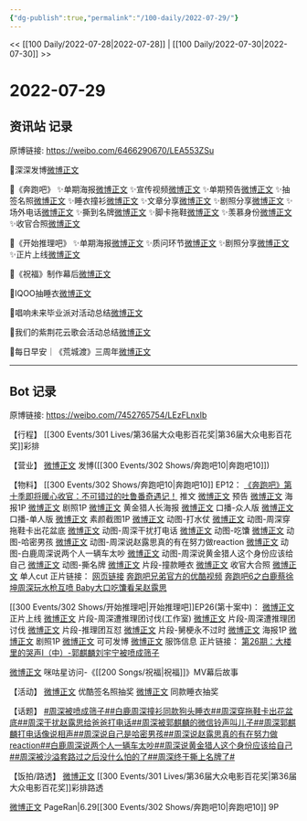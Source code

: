 ```yaml
---
{"dg-publish":true,"permalink":"/100-daily/2022-07-29/"}
---
```



<< [[100 Daily/2022-07-28\|2022-07-28]] | [[100 Daily/2022-07-30\|2022-07-30]] >>

# 2022-07-29

## 资讯站 记录

原博链接: https://weibo.com/6466290670/LEA553ZSu

🌟深深发博[微博正文](https://m.weibo.cn/6466290670/4796669364802555)

🌟《奔跑吧》
✨单期海报[微博正文](https://m.weibo.cn/6466290670/4796508858486510)
✨宣传视频[微博正文](https://m.weibo.cn/6466290670/4796517921589158)
✨单期预告[微博正文](https://m.weibo.cn/6466290670/4796522329801782)
✨抽签名照[微博正文](https://m.weibo.cn/6466290670/4796580659989392)
✨睡衣撞衫[微博正文](https://m.weibo.cn/6466290670/4796608783324481)
✨文章分享[微博正文](https://m.weibo.cn/6466290670/4796615704187554)
✨剧照分享[微博正文](https://m.weibo.cn/6466290670/4796622335380200)
✨场外电话[微博正文](https://m.weibo.cn/6466290670/4796683991126847)
✨撕到名牌[微博正文](https://m.weibo.cn/6466290670/4796699006733649)
✨脚卡拖鞋[微博正文](https://m.weibo.cn/6466290670/4796699413059685)
✨羡慕身份[微博正文](https://m.weibo.cn/6466290670/4796699849787690)
✨收官合照[微博正文](https://m.weibo.cn/6466290670/4796702517366527)

🌟《开始推理吧》
✨单期海报[微博正文](https://m.weibo.cn/6466290670/4796509458268962)
✨质问环节[微博正文](https://m.weibo.cn/6466290670/4796510674622837)
✨剧照分享[微博正文](https://m.weibo.cn/6466290670/4796557683854578)
✨正片上线[微博正文](https://m.weibo.cn/6466290670/4796668023931905)

🌟《祝福》制作幕后[微博正文](https://m.weibo.cn/6466290670/4796606748037973)

🌟IQOO抽睡衣[微博正文](https://m.weibo.cn/6466290670/4796622824804263)

🌟唱响未来毕业派对活动总结[微博正文](https://m.weibo.cn/6466290670/4796707307000715)

🌟我们的紫荆花云歌会活动总结[微博正文](https://m.weibo.cn/6466290670/4796709597614467)

🌟每日早安｜《荒城渡》三周年[微博正文](https://m.weibo.cn/6466290670/4796490939895358)

---
## Bot 记录

原博链接: https://weibo.com/7452765754/LEzFLnxIb

【行程】
[[300 Events/301 Lives/第36届大众电影百花奖\|第36届大众电影百花奖]]彩排

【营业】
[微博正文](https://m.weibo.cn/1736988591/4796666467847561) 发博([[300 Events/302 Shows/奔跑吧10\|奔跑吧10]])

【物料】
[[300 Events/302 Shows/奔跑吧10\|奔跑吧10]] EP12：
[《奔跑吧》第十季即将暖心收官：不可错过的吐鲁番奇遇记！](https://weibo.cn/sinaurl?u=https%3A%2F%2Fmp.weixin.qq.com%2Fs%2F0hyyiKndPJAtLuhaDPdqLw) 推文
[微博正文](https://m.weibo.cn/5242381821/4796510174183492) 预告
[微博正文](https://m.weibo.cn/5242381821/4796507662059929) 海报1P
[微博正文](https://m.weibo.cn/5242381821/4796613354330049) 剧照1P
[微博正文](https://m.weibo.cn/5242381821/4796537856858886) 黄金猎人长海报
[微博正文](https://m.weibo.cn/5242381821/4796511428280412) 口播-众人版
[微博正文](https://m.weibo.cn/5242381821/4796515204203951) 口播-单人版
[微博正文](https://m.weibo.cn/5242381821/4796671088662074) 素颜截图1P
[微博正文](https://m.weibo.cn/5242381821/4796674393770017) 动图-打水仗
[微博正文](https://m.weibo.cn/5242381821/4796674499416770) 动图-周深穿拖鞋卡出花盆底
[微博正文](https://m.weibo.cn/5242381821/4796678168647540) 动图-周深干扰打电话
[微博正文](https://m.weibo.cn/5242381821/4796680975155684) 动图-吃馕
[微博正文](https://m.weibo.cn/5242381821/4796685345620727) 动图-哈密男孩
[微博正文](https://m.weibo.cn/5242381821/4796686583732296) 动图-周深说赵露思真的有在努力做reaction
[微博正文](https://m.weibo.cn/5242381821/4796686956760222) 动图-白鹿周深说两个人一辆车太吵
[微博正文](https://m.weibo.cn/5242381821/4796688469854094) 动图-周深说黄金猎人这个身份应该给自己
[微博正文](https://m.weibo.cn/5242381821/4796693738165263) 动图-撕名牌
[微博正文](https://m.weibo.cn/5242381821/4796568059777849) 片段-撞款睡衣
[微博正文](https://m.weibo.cn/5242381821/4796699328906693) 收官大合照
[微博正文](https://m.weibo.cn/1591169702/4796702361913093) 单人cut
正片链接：
[网页链接](https://weibo.cn/sinaurl?u=http%3A%2F%2Fm.v.qq.com%2Fx%2Fcover%2Fx%2Fmzc00200zb1b9uj%2Fe0043ys2xnj.html%3F%26url_from%3Dshare%26second_share%3D0%26share_from%3Dcopy%26pgid%3Dpage_detail%26mod_id%3Dmod_toolbar_new)
[奔跑吧兄弟官方的优酷视频](https://weibo.cn/sinaurl?u=https%3A%2F%2Fv.youku.com%2Fv_show%2Fid_XNTg2OTY0NTYxNg%3D%3D.html%3Fsharefrom%3Diphone%26scene%3Dlong%26playMode%3Dnormal%26sharekey%3D77ddb0daee832b0b7d09122ed500771e5)
[奔跑吧6之白鹿蔡徐坤周深玩水枪互喷 Baby大口吃馕看呆赵露思](https://weibo.cn/sinaurl?u=http%3A%2F%2Fm.iqiyi.com%2Fv_z6ieyqwsqs.html%3Fsocial_platform%3Dlink%26p1%3D2_21_211)

[[300 Events/302 Shows/开始推理吧\|开始推理吧]]EP26(第十案中)：
[微博正文](https://m.weibo.cn/2162247381/4796621944522690) 正片上线
[微博正文](https://m.weibo.cn/7478855230/4796508074152235) 片段-周深遭推理团讨伐(工作室)
[微博正文](https://m.weibo.cn/2162247381/4796507657606903) 片段-周深遭推理团讨伐
[微博正文](https://m.weibo.cn/2162247381/4796623019053612) 片段-推理团互怼
[微博正文](https://m.weibo.cn/2162247381/4796522761290289) 片段-舅梗永不过时
[微博正文](https://m.weibo.cn/2162247381/4796507674382259) 海报1P
[微博正文](https://m.weibo.cn/2162247381/4796552982038691) 剧照1P
[微博正文](https://m.weibo.cn/7736960489/4796513076647499) 可可发博
[微博正文](https://m.weibo.cn/7710473200/4796686612567759) 服饰信息
正片链接：
[第26期：大楼里的哭声Ⅰ（中）-郭麒麟刘宇宁被喷成筛子](https://weibo.cn/sinaurl?u=http%3A%2F%2Fm.v.qq.com%2Fplay.html%3Fvid%3Df0043hzze7d%26ptag%3D887)

[微博正文](https://m.weibo.cn/5428441557/4796532538737001) 咪咕星访问-《[[200 Songs/祝福\|祝福]]》MV幕后故事

【活动】
[微博正文](https://m.weibo.cn/1642904381/4796574825448052) 优酷签名照抽奖
[微博正文](https://m.weibo.cn/6378846558/4796616034486080) 同款睡衣抽奖

【话题】
[#周深被喷成筛子#](https://s.weibo.com/weibo?q=%23%E5%91%A8%E6%B7%B1%E8%A2%AB%E5%96%B7%E6%88%90%E7%AD%9B%E5%AD%90%23)[#白鹿周深撞衫同款狗头睡衣#](https://s.weibo.com/weibo?q=%23%E7%99%BD%E9%B9%BF%E5%91%A8%E6%B7%B1%E6%92%9E%E8%A1%AB%E5%90%8C%E6%AC%BE%E7%8B%97%E5%A4%B4%E7%9D%A1%E8%A1%A3%23)[#周深穿拖鞋卡出花盆底#](https://s.weibo.com/weibo?q=%23%E5%91%A8%E6%B7%B1%E7%A9%BF%E6%8B%96%E9%9E%8B%E5%8D%A1%E5%87%BA%E8%8A%B1%E7%9B%86%E5%BA%95%23)[#周深干扰赵露思给爸爸打电话#](https://s.weibo.com/weibo?q=%23%E5%91%A8%E6%B7%B1%E5%B9%B2%E6%89%B0%E8%B5%B5%E9%9C%B2%E6%80%9D%E7%BB%99%E7%88%B8%E7%88%B8%E6%89%93%E7%94%B5%E8%AF%9D%23)[#周深被郭麒麟的微信铃声叫儿子#](https://s.weibo.com/weibo?q=%23%E5%91%A8%E6%B7%B1%E8%A2%AB%E9%83%AD%E9%BA%92%E9%BA%9F%E7%9A%84%E5%BE%AE%E4%BF%A1%E9%93%83%E5%A3%B0%E5%8F%AB%E5%84%BF%E5%AD%90%23)[#周深郭麒麟打电话像说相声#](https://s.weibo.com/weibo?q=%23%E5%91%A8%E6%B7%B1%E9%83%AD%E9%BA%92%E9%BA%9F%E6%89%93%E7%94%B5%E8%AF%9D%E5%83%8F%E8%AF%B4%E7%9B%B8%E5%A3%B0%23)[#周深说自己是哈密男孩#](https://s.weibo.com/weibo?q=%23%E5%91%A8%E6%B7%B1%E8%AF%B4%E8%87%AA%E5%B7%B1%E6%98%AF%E5%93%88%E5%AF%86%E7%94%B7%E5%AD%A9%23)[#周深说赵露思真的有在努力做reaction#](https://s.weibo.com/weibo?q=%23%E5%91%A8%E6%B7%B1%E8%AF%B4%E8%B5%B5%E9%9C%B2%E6%80%9D%E7%9C%9F%E7%9A%84%E6%9C%89%E5%9C%A8%E5%8A%AA%E5%8A%9B%E5%81%9Areaction%23)[#白鹿周深说两个人一辆车太吵#](https://s.weibo.com/weibo?q=%23%E7%99%BD%E9%B9%BF%E5%91%A8%E6%B7%B1%E8%AF%B4%E4%B8%A4%E4%B8%AA%E4%BA%BA%E4%B8%80%E8%BE%86%E8%BD%A6%E5%A4%AA%E5%90%B5%23)[#周深说黄金猎人这个身份应该给自己#](https://s.weibo.com/weibo?q=%23%E5%91%A8%E6%B7%B1%E8%AF%B4%E9%BB%84%E9%87%91%E7%8C%8E%E4%BA%BA%E8%BF%99%E4%B8%AA%E8%BA%AB%E4%BB%BD%E5%BA%94%E8%AF%A5%E7%BB%99%E8%87%AA%E5%B7%B1%23)[#周深被沙溢套路过之后没什么怕的了#](https://s.weibo.com/weibo?q=%23%E5%91%A8%E6%B7%B1%E8%A2%AB%E6%B2%99%E6%BA%A2%E5%A5%97%E8%B7%AF%E8%BF%87%E4%B9%8B%E5%90%8E%E6%B2%A1%E4%BB%80%E4%B9%88%E6%80%95%E7%9A%84%E4%BA%86%23)[#周深终于撕上名牌了#](https://s.weibo.com/weibo?q=%23%E5%91%A8%E6%B7%B1%E7%BB%88%E4%BA%8E%E6%92%95%E4%B8%8A%E5%90%8D%E7%89%8C%E4%BA%86%23)

【饭拍/路透】
[微博正文](https://m.weibo.cn/5233410965/4796663295646279) [[300 Events/301 Lives/第36届大众电影百花奖\|第36届大众电影百花奖]]彩排路透

[微博正文](https://m.weibo.cn/7633014126/4796698923372189) PageRan|6.29[[300 Events/302 Shows/奔跑吧10\|奔跑吧10]] 9P
